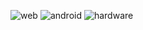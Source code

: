 ![web](http://imgur.com/GVY2PUh)
![android](http://imgur.com/kJxscKP)
![hardware](http://imgur.com/kfFCHWO)
